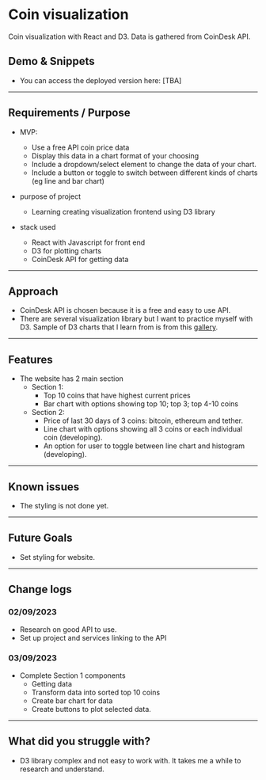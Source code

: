 # Coin visualization

Coin visualization with React and D3. Data is gathered from CoinDesk API.

## Demo & Snippets

- You can access the deployed version here: [TBA]

---

## Requirements / Purpose

- MVP:

  - Use a free API coin price data
  - Display this data in a chart format of your choosing
  - Include a dropdown/select element to change the data of your chart.
  - Include a button or toggle to switch between different kinds of charts (eg line and bar chart)

- purpose of project

  - Learning creating visualization frontend using D3 library

- stack used
  - React with Javascript for front end
  - D3 for plotting charts
  - CoinDesk API for getting data

---

## Approach

- CoinDesk API is chosen because it is a free and easy to use API.
- There are several visualization library but I want to practice myself with D3. Sample of D3 charts that I learn from is from this [gallery](https://d3-graph-gallery.com/index.html).

---

## Features

- The website has 2 main section
  - Section 1:
    - Top 10 coins that have highest current prices
    - Bar chart with options showing top 10; top 3; top 4-10 coins
  - Section 2:
    - Price of last 30 days of 3 coins: bitcoin, ethereum and tether.
    - Line chart with options showing all 3 coins or each individual coin (developing).
    - An option for user to toggle between line chart and histogram (developing).

---

## Known issues

- The styling is not done yet.

---

## Future Goals

- Set styling for website.

---

## Change logs

### 02/09/2023

- Research on good API to use.
- Set up project and services linking to the API

### 03/09/2023

- Complete Section 1 components
  - Getting data
  - Transform data into sorted top 10 coins
  - Create bar chart for data
  - Create buttons to plot selected data.

---

## What did you struggle with?

- D3 library complex and not easy to work with. It takes me a while to research and understand.
